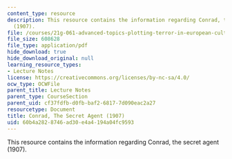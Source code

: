 ```yaml
---
content_type: resource
description: This resource contains the information regarding Conrad, the secret agent
  (1907).
file: /courses/21g-061-advanced-topics-plotting-terror-in-european-culture-spring-2004/60b4a2828746ad30e4a4194a04fc9593_MIT21G_061S04_conrad.pdf
file_size: 608628
file_type: application/pdf
hide_download: true
hide_download_original: null
learning_resource_types:
- Lecture Notes
license: https://creativecommons.org/licenses/by-nc-sa/4.0/
ocw_type: OCWFile
parent_title: Lecture Notes
parent_type: CourseSection
parent_uid: cf37fdfb-d0fb-baf2-6817-7d090eac2a27
resourcetype: Document
title: Conrad, The Secret Agent (1907)
uid: 60b4a282-8746-ad30-e4a4-194a04fc9593
---
```

This resource contains the information regarding Conrad, the secret agent (1907).